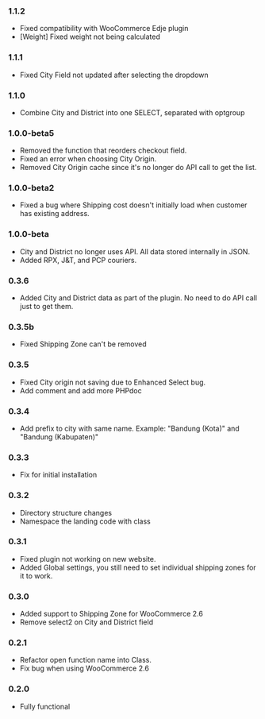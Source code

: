 ### 1.1.2

- Fixed compatibility with WooCommerce Edje plugin
- [Weight] Fixed weight not being calculated

### 1.1.1

- Fixed City Field not updated after selecting the dropdown

### 1.1.0

- Combine City and District into one SELECT, separated with optgroup

### 1.0.0-beta5

- Removed the function that reorders checkout field.
- Fixed an error when choosing City Origin.
- Removed City Origin cache since it's no longer do API call to get the list.

### 1.0.0-beta2

- Fixed a bug where Shipping cost doesn't initially load when customer has existing address.

### 1.0.0-beta

- City and District no longer uses API. All data stored internally in JSON.
- Added RPX, J&T, and PCP couriers.

### 0.3.6

- Added City and District data as part of the plugin. No need to do API call just to get them.

### 0.3.5b

- Fixed Shipping Zone can't be removed

### 0.3.5

- Fixed City origin not saving due to Enhanced Select bug.
- Add comment and add more PHPdoc

### 0.3.4

- Add prefix to city with same name. Example: "Bandung (Kota)" and "Bandung (Kabupaten)"

### 0.3.3

- Fix for initial installation

### 0.3.2

- Directory structure changes
- Namespace the landing code with class

### 0.3.1

- Fixed plugin not working on new website.
- Added Global settings, you still need to set individual shipping zones for it to work.

### 0.3.0

- Added support to Shipping Zone for WooCommerce 2.6
- Remove select2 on City and District field

### 0.2.1

- Refactor open function name into Class.
- Fix bug when using WooCommerce 2.6

### 0.2.0

- Fully functional
